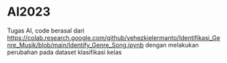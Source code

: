 # AI2023
Tugas AI, code berasal dari https://colab.research.google.com/github/yehezkielermanto/Identifikasi_Genre_Musik/blob/main/Identify_Genre_Song.ipynb dengan melakukan perubahan pada dataset klasifikasi kelas
